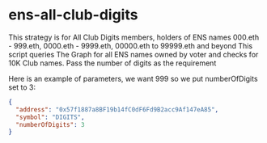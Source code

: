 # ens-all-club-digits

This strategy is for All Club Digits members, holders of ENS names 000.eth - 999.eth, 0000.eth - 9999.eth, 00000.eth to 99999.eth and beyond
This script queries The Graph for all ENS names owned by voter and checks for 10K Club names.
Pass the number of digits as the requirement


Here is an example of parameters, we want 999 so we put numberOfDigits set to 3:

```json
{
  "address": "0x57f1887a8BF19b14fC0dF6Fd9B2acc9Af147eA85",
  "symbol": "DIGITS",
  "numberOfDigits": 3
}
```
